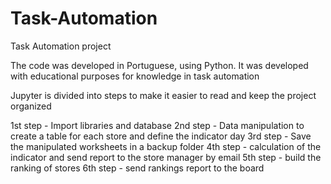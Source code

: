 # Task-Automation
 Task Automation project
 
 The code was developed in Portuguese, using Python. It was developed with educational purposes for knowledge in task automation
 
Jupyter is divided into steps to make it easier to read and keep the project organized

1st step - Import libraries and database
2nd step - Data manipulation to create a table for each store and define the indicator day
3rd step - Save the manipulated worksheets in a backup folder
4th step - calculation of the indicator and send report to the store manager by email
5th step - build the ranking of stores
6th step - send rankings report to the board
